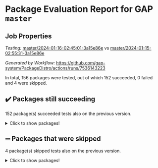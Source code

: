 # Package Evaluation Report for GAP `master`

## Job Properties

*Testing:* [master/2024-01-16-02:45:01-3a15e86e](https://github.com/gap-system/PackageDistro/blob/data/reports/master/2024-01-16-02:45:01-3a15e86e) vs [master/2024-01-15-02:55:31-3a15e86e](https://github.com/gap-system/PackageDistro/blob/data/reports/master/2024-01-15-02:55:31-3a15e86e)

*Generated by Workflow:* https://github.com/gap-system/PackageDistro/actions/runs/7536143223

In total, 156 packages were tested, out of which 152 succeeded, 0 failed and 4 were skipped.

## :heavy_check_mark: Packages still succeeding

152 package(s) succeeded tests also on the previous version.
<details><summary>Click to show packages!</summary>

- 4ti2interface 2023.02-04 [(success)](https://github.com/gap-system/PackageDistro/actions/runs/7536143223/job/20513461326)
- ace 5.6.2 [(success)](https://github.com/gap-system/PackageDistro/actions/runs/7536143223/job/20513462983)
- aclib 1.3.2 [(success)](https://github.com/gap-system/PackageDistro/actions/runs/7536143223/job/20513463510)
- agt 0.3.1 [(success)](https://github.com/gap-system/PackageDistro/actions/runs/7536143223/job/20513464082)
- alnuth 3.2.1 [(success)](https://github.com/gap-system/PackageDistro/actions/runs/7536143223/job/20513464444)
- anupq 3.3.0 [(success)](https://github.com/gap-system/PackageDistro/actions/runs/7536143223/job/20513466498)
- atlasrep 2.1.8 [(success)](https://github.com/gap-system/PackageDistro/actions/runs/7536143223/job/20513466772)
- autodoc 2023.06.19 [(success)](https://github.com/gap-system/PackageDistro/actions/runs/7536143223/job/20513466938)
- automata 1.15 [(success)](https://github.com/gap-system/PackageDistro/actions/runs/7536143223/job/20513467097)
- automgrp 1.3.2 [(success)](https://github.com/gap-system/PackageDistro/actions/runs/7536143223/job/20513467266)
- autpgrp 1.11 [(success)](https://github.com/gap-system/PackageDistro/actions/runs/7536143223/job/20513467397)
- cap 2024.01-03 [(success)](https://github.com/gap-system/PackageDistro/actions/runs/7536143223/job/20513467554)
- caratinterface 2.3.6 [(success)](https://github.com/gap-system/PackageDistro/actions/runs/7536143223/job/20513467758)
- cddinterface 2022.11.01 [(success)](https://github.com/gap-system/PackageDistro/actions/runs/7536143223/job/20513467957)
- circle 1.6.6 [(success)](https://github.com/gap-system/PackageDistro/actions/runs/7536143223/job/20513468109)
- classicpres 1.22 [(success)](https://github.com/gap-system/PackageDistro/actions/runs/7536143223/job/20513468261)
- cohomolo 1.6.11 [(success)](https://github.com/gap-system/PackageDistro/actions/runs/7536143223/job/20513468393)
- congruence 1.2.5 [(success)](https://github.com/gap-system/PackageDistro/actions/runs/7536143223/job/20513468532)
- corelg 1.56 [(success)](https://github.com/gap-system/PackageDistro/actions/runs/7536143223/job/20513468703)
- crime 1.6 [(success)](https://github.com/gap-system/PackageDistro/actions/runs/7536143223/job/20513468859)
- crisp 1.4.6 [(success)](https://github.com/gap-system/PackageDistro/actions/runs/7536143223/job/20513468992)
- crypting 0.10.4 [(success)](https://github.com/gap-system/PackageDistro/actions/runs/7536143223/job/20513469145)
- cryst 4.1.27 [(success)](https://github.com/gap-system/PackageDistro/actions/runs/7536143223/job/20513469272)
- crystcat 1.1.10 [(success)](https://github.com/gap-system/PackageDistro/actions/runs/7536143223/job/20513469420)
- ctbllib 1.3.7 [(success)](https://github.com/gap-system/PackageDistro/actions/runs/7536143223/job/20513469559)
- cubefree 1.19 [(success)](https://github.com/gap-system/PackageDistro/actions/runs/7536143223/job/20513469681)
- curlinterface 2.3.2 [(success)](https://github.com/gap-system/PackageDistro/actions/runs/7536143223/job/20513469821)
- cvec 2.8.1 [(success)](https://github.com/gap-system/PackageDistro/actions/runs/7536143223/job/20513469964)
- datastructures 0.3.0 [(success)](https://github.com/gap-system/PackageDistro/actions/runs/7536143223/job/20513470121)
- deepthought 1.0.6 [(success)](https://github.com/gap-system/PackageDistro/actions/runs/7536143223/job/20513470216)
- design 1.8 [(success)](https://github.com/gap-system/PackageDistro/actions/runs/7536143223/job/20513470360)
- difsets 2.3.1 [(success)](https://github.com/gap-system/PackageDistro/actions/runs/7536143223/job/20513470479)
- digraphs 1.6.3 [(success)](https://github.com/gap-system/PackageDistro/actions/runs/7536143223/job/20513470616)
- edim 1.3.7 [(success)](https://github.com/gap-system/PackageDistro/actions/runs/7536143223/job/20513470748)
- example 4.3.4 [(success)](https://github.com/gap-system/PackageDistro/actions/runs/7536143223/job/20513470863)
- examplesforhomalg 2023.10-01 [(success)](https://github.com/gap-system/PackageDistro/actions/runs/7536143223/job/20513470981)
- factint 1.6.3 [(success)](https://github.com/gap-system/PackageDistro/actions/runs/7536143223/job/20513471119)
- ferret 1.0.9 [(success)](https://github.com/gap-system/PackageDistro/actions/runs/7536143223/job/20513471253)
- fga 1.5.0 [(success)](https://github.com/gap-system/PackageDistro/actions/runs/7536143223/job/20513471375)
- fining 1.5.6 [(success)](https://github.com/gap-system/PackageDistro/actions/runs/7536143223/job/20513471496)
- float 1.0.4 [(success)](https://github.com/gap-system/PackageDistro/actions/runs/7536143223/job/20513471607)
- format 1.4.3 [(success)](https://github.com/gap-system/PackageDistro/actions/runs/7536143223/job/20513471699)
- forms 1.2.9 [(success)](https://github.com/gap-system/PackageDistro/actions/runs/7536143223/job/20513471823)
- fplsa 1.2.6 [(success)](https://github.com/gap-system/PackageDistro/actions/runs/7536143223/job/20513471936)
- fr 2.4.13 [(success)](https://github.com/gap-system/PackageDistro/actions/runs/7536143223/job/20513472035)
- francy 2.0.3 [(success)](https://github.com/gap-system/PackageDistro/actions/runs/7536143223/job/20513472141)
- fwtree 1.3 [(success)](https://github.com/gap-system/PackageDistro/actions/runs/7536143223/job/20513472259)
- gapdoc 1.6.6 [(success)](https://github.com/gap-system/PackageDistro/actions/runs/7536143223/job/20513472371)
- gauss 2023.02-04 [(success)](https://github.com/gap-system/PackageDistro/actions/runs/7536143223/job/20513472491)
- gaussforhomalg 2023.11-01 [(success)](https://github.com/gap-system/PackageDistro/actions/runs/7536143223/job/20513472605)
- gbnp 1.0.5 [(success)](https://github.com/gap-system/PackageDistro/actions/runs/7536143223/job/20513472724)
- generalizedmorphismsforcap 2023.08-02 [(success)](https://github.com/gap-system/PackageDistro/actions/runs/7536143223/job/20513472821)
- genss 1.6.8 [(success)](https://github.com/gap-system/PackageDistro/actions/runs/7536143223/job/20513472944)
- gradedmodules 2024.01-01 [(success)](https://github.com/gap-system/PackageDistro/actions/runs/7536143223/job/20513473065)
- gradedringforhomalg 2023.08-01 [(success)](https://github.com/gap-system/PackageDistro/actions/runs/7536143223/job/20513473185)
- grape 4.9.0 [(success)](https://github.com/gap-system/PackageDistro/actions/runs/7536143223/job/20513473281)
- groupoids 1.73 [(success)](https://github.com/gap-system/PackageDistro/actions/runs/7536143223/job/20513473390)
- grpconst 2.6.4 [(success)](https://github.com/gap-system/PackageDistro/actions/runs/7536143223/job/20513473508)
- guarana 0.96.3 [(success)](https://github.com/gap-system/PackageDistro/actions/runs/7536143223/job/20513473651)
- guava 3.18 [(success)](https://github.com/gap-system/PackageDistro/actions/runs/7536143223/job/20513473758)
- hap 1.61 [(success)](https://github.com/gap-system/PackageDistro/actions/runs/7536143223/job/20513473866)
- hapcryst 0.1.15 [(success)](https://github.com/gap-system/PackageDistro/actions/runs/7536143223/job/20513473972)
- hecke 1.5.3 [(success)](https://github.com/gap-system/PackageDistro/actions/runs/7536143223/job/20513474113)
- help 3.5 [(success)](https://github.com/gap-system/PackageDistro/actions/runs/7536143223/job/20513474240)
- homalg 2024.01-01 [(success)](https://github.com/gap-system/PackageDistro/actions/runs/7536143223/job/20513474362)
- homalgtocas 2023.11-01 [(success)](https://github.com/gap-system/PackageDistro/actions/runs/7536143223/job/20513474486)
- idrel 2.45 [(success)](https://github.com/gap-system/PackageDistro/actions/runs/7536143223/job/20513474612)
- images 1.3.1 [(success)](https://github.com/gap-system/PackageDistro/actions/runs/7536143223/job/20513474740)
- intpic 0.3.0 [(success)](https://github.com/gap-system/PackageDistro/actions/runs/7536143223/job/20513474849)
- io 4.8.2 [(success)](https://github.com/gap-system/PackageDistro/actions/runs/7536143223/job/20513474967)
- io_forhomalg 2023.02-04 [(success)](https://github.com/gap-system/PackageDistro/actions/runs/7536143223/job/20513475079)
- irredsol 1.4.4 [(success)](https://github.com/gap-system/PackageDistro/actions/runs/7536143223/job/20513475196)
- json 2.1.1 [(success)](https://github.com/gap-system/PackageDistro/actions/runs/7536143223/job/20513475326)
- jupyterkernel 1.5.0 [(success)](https://github.com/gap-system/PackageDistro/actions/runs/7536143223/job/20513475441)
- jupyterviz 1.5.6 [(success)](https://github.com/gap-system/PackageDistro/actions/runs/7536143223/job/20513475577)
- kan 1.36 [(success)](https://github.com/gap-system/PackageDistro/actions/runs/7536143223/job/20513475713)
- kbmag 1.5.11 [(success)](https://github.com/gap-system/PackageDistro/actions/runs/7536143223/job/20513475862)
- laguna 3.9.6 [(success)](https://github.com/gap-system/PackageDistro/actions/runs/7536143223/job/20513475999)
- liealgdb 2.2.1 [(success)](https://github.com/gap-system/PackageDistro/actions/runs/7536143223/job/20513476154)
- liepring 2.8 [(success)](https://github.com/gap-system/PackageDistro/actions/runs/7536143223/job/20513476366)
- liering 2.4.2 [(success)](https://github.com/gap-system/PackageDistro/actions/runs/7536143223/job/20513476561)
- linearalgebraforcap 2024.01-02 [(success)](https://github.com/gap-system/PackageDistro/actions/runs/7536143223/job/20513476749)
- localizeringforhomalg 2023.10-01 [(success)](https://github.com/gap-system/PackageDistro/actions/runs/7536143223/job/20513476908)
- loops 3.4.3 [(success)](https://github.com/gap-system/PackageDistro/actions/runs/7536143223/job/20513477065)
- lpres 1.0.3 [(success)](https://github.com/gap-system/PackageDistro/actions/runs/7536143223/job/20513477203)
- majoranaalgebras 1.5.1 [(success)](https://github.com/gap-system/PackageDistro/actions/runs/7536143223/job/20513477346)
- mapclass 1.4.6 [(success)](https://github.com/gap-system/PackageDistro/actions/runs/7536143223/job/20513477504)
- matgrp 0.70 [(success)](https://github.com/gap-system/PackageDistro/actions/runs/7536143223/job/20513477658)
- matricesforhomalg 2023.11-02 [(success)](https://github.com/gap-system/PackageDistro/actions/runs/7536143223/job/20513477831)
- modisom 2.5.4 [(success)](https://github.com/gap-system/PackageDistro/actions/runs/7536143223/job/20513478029)
- modulepresentationsforcap 2024.01-01 [(success)](https://github.com/gap-system/PackageDistro/actions/runs/7536143223/job/20513478186)
- modules 2024.01-01 [(success)](https://github.com/gap-system/PackageDistro/actions/runs/7536143223/job/20513478323)
- monoidalcategories 2024.01-01 [(success)](https://github.com/gap-system/PackageDistro/actions/runs/7536143223/job/20513478469)
- nconvex 2022.09-01 [(success)](https://github.com/gap-system/PackageDistro/actions/runs/7536143223/job/20513478613)
- nilmat 1.4.2 [(success)](https://github.com/gap-system/PackageDistro/actions/runs/7536143223/job/20513478774)
- nock 1.5 [(success)](https://github.com/gap-system/PackageDistro/actions/runs/7536143223/job/20513478906)
- normalizinterface 1.3.6 [(success)](https://github.com/gap-system/PackageDistro/actions/runs/7536143223/job/20513479083)
- nq 2.5.11 [(success)](https://github.com/gap-system/PackageDistro/actions/runs/7536143223/job/20513479230)
- numericalsgps 1.3.1 [(success)](https://github.com/gap-system/PackageDistro/actions/runs/7536143223/job/20513479409)
- openmath 11.5.3 [(success)](https://github.com/gap-system/PackageDistro/actions/runs/7536143223/job/20513479606)
- orb 4.9.0 [(success)](https://github.com/gap-system/PackageDistro/actions/runs/7536143223/job/20513479827)
- packagemanager 1.4.3 [(success)](https://github.com/gap-system/PackageDistro/actions/runs/7536143223/job/20513480023)
- patternclass 2.4.3 [(success)](https://github.com/gap-system/PackageDistro/actions/runs/7536143223/job/20513480210)
- permut 2.0.5 [(success)](https://github.com/gap-system/PackageDistro/actions/runs/7536143223/job/20513480424)
- polenta 1.3.10 [(success)](https://github.com/gap-system/PackageDistro/actions/runs/7536143223/job/20513480608)
- polymaking 0.8.7 [(success)](https://github.com/gap-system/PackageDistro/actions/runs/7536143223/job/20513480761)
- primgrp 3.4.4 [(success)](https://github.com/gap-system/PackageDistro/actions/runs/7536143223/job/20513480881)
- profiling 2.5.4 [(success)](https://github.com/gap-system/PackageDistro/actions/runs/7536143223/job/20513481006)
- qpa 1.35 [(success)](https://github.com/gap-system/PackageDistro/actions/runs/7536143223/job/20513481143)
- quagroup 1.8.4 [(success)](https://github.com/gap-system/PackageDistro/actions/runs/7536143223/job/20513481278)
- radiroot 2.9 [(success)](https://github.com/gap-system/PackageDistro/actions/runs/7536143223/job/20513481414)
- rcwa 4.7.1 [(success)](https://github.com/gap-system/PackageDistro/actions/runs/7536143223/job/20513481568)
- rds 1.8 [(success)](https://github.com/gap-system/PackageDistro/actions/runs/7536143223/job/20513481669)
- recog 1.4.2 [(success)](https://github.com/gap-system/PackageDistro/actions/runs/7536143223/job/20513481781)
- repndecomp 1.3.0 [(success)](https://github.com/gap-system/PackageDistro/actions/runs/7536143223/job/20513481868)
- repsn 3.1.1 [(success)](https://github.com/gap-system/PackageDistro/actions/runs/7536143223/job/20513481973)
- resclasses 4.7.3 [(success)](https://github.com/gap-system/PackageDistro/actions/runs/7536143223/job/20513482085)
- ringsforhomalg 2023.11-02 [(success)](https://github.com/gap-system/PackageDistro/actions/runs/7536143223/job/20513482194)
- sco 2023.08-01 [(success)](https://github.com/gap-system/PackageDistro/actions/runs/7536143223/job/20513482408)
- scscp 2.4.1 [(success)](https://github.com/gap-system/PackageDistro/actions/runs/7536143223/job/20513482679)
- semigroups 5.3.2 [(success)](https://github.com/gap-system/PackageDistro/actions/runs/7536143223/job/20513482778)
- sglppow 2.3 [(success)](https://github.com/gap-system/PackageDistro/actions/runs/7536143223/job/20513482863)
- sgpviz 0.999.5 [(success)](https://github.com/gap-system/PackageDistro/actions/runs/7536143223/job/20513482968)
- simpcomp 2.1.14 [(success)](https://github.com/gap-system/PackageDistro/actions/runs/7536143223/job/20513483067)
- singular 2023.02.09 [(success)](https://github.com/gap-system/PackageDistro/actions/runs/7536143223/job/20513483162)
- sl2reps 1.1 [(success)](https://github.com/gap-system/PackageDistro/actions/runs/7536143223/job/20513483255)
- sla 1.5.3 [(success)](https://github.com/gap-system/PackageDistro/actions/runs/7536143223/job/20513483348)
- smallgrp 1.5.3 [(success)](https://github.com/gap-system/PackageDistro/actions/runs/7536143223/job/20513483451)
- smallsemi 0.6.13 [(success)](https://github.com/gap-system/PackageDistro/actions/runs/7536143223/job/20513483560)
- sonata 2.9.6 [(success)](https://github.com/gap-system/PackageDistro/actions/runs/7536143223/job/20513483668)
- sophus 1.27 [(success)](https://github.com/gap-system/PackageDistro/actions/runs/7536143223/job/20513483779)
- sotgrps 1.2 [(success)](https://github.com/gap-system/PackageDistro/actions/runs/7536143223/job/20513483878)
- spinsym 1.5.2 [(success)](https://github.com/gap-system/PackageDistro/actions/runs/7536143223/job/20513483984)
- standardff 1.0 [(success)](https://github.com/gap-system/PackageDistro/actions/runs/7536143223/job/20513484076)
- symbcompcc 1.3.2 [(success)](https://github.com/gap-system/PackageDistro/actions/runs/7536143223/job/20513484184)
- thelma 1.3 [(success)](https://github.com/gap-system/PackageDistro/actions/runs/7536143223/job/20513484296)
- tomlib 1.2.11 [(success)](https://github.com/gap-system/PackageDistro/actions/runs/7536143223/job/20513484386)
- toolsforhomalg 2023.11-01 [(success)](https://github.com/gap-system/PackageDistro/actions/runs/7536143223/job/20513484501)
- toric 1.9.5 [(success)](https://github.com/gap-system/PackageDistro/actions/runs/7536143223/job/20513484610)
- toricvarieties 2022.07.13 [(success)](https://github.com/gap-system/PackageDistro/actions/runs/7536143223/job/20513484726)
- transgrp 3.6.5 [(success)](https://github.com/gap-system/PackageDistro/actions/runs/7536143223/job/20513484836)
- ugaly 4.1.3 [(success)](https://github.com/gap-system/PackageDistro/actions/runs/7536143223/job/20513486402)
- unipot 1.5 [(success)](https://github.com/gap-system/PackageDistro/actions/runs/7536143223/job/20513486552)
- unitlib 4.2.0 [(success)](https://github.com/gap-system/PackageDistro/actions/runs/7536143223/job/20513486658)
- utils 0.84 [(success)](https://github.com/gap-system/PackageDistro/actions/runs/7536143223/job/20513486756)
- uuid 0.7 [(success)](https://github.com/gap-system/PackageDistro/actions/runs/7536143223/job/20513486867)
- walrus 0.9991 [(success)](https://github.com/gap-system/PackageDistro/actions/runs/7536143223/job/20513486988)
- wedderga 4.10.4 [(success)](https://github.com/gap-system/PackageDistro/actions/runs/7536143223/job/20513487089)
- xmod 2.91 [(success)](https://github.com/gap-system/PackageDistro/actions/runs/7536143223/job/20513487223)
- xmodalg 1.23 [(success)](https://github.com/gap-system/PackageDistro/actions/runs/7536143223/job/20513487351)
- yangbaxter 0.10.3 [(success)](https://github.com/gap-system/PackageDistro/actions/runs/7536143223/job/20513487485)
- zeromqinterface 0.14 [(success)](https://github.com/gap-system/PackageDistro/actions/runs/7536143223/job/20513487603)
</details>

## :heavy_minus_sign: Packages that were skipped

4 package(s) skipped tests also on the previous version.
<details><summary>Click to show packages!</summary>

- browse 1.8.21 [(skipped)](https://github.com/gap-system/PackageDistro/actions/runs/7536143223/job/20513130834)
- itc 1.5.1 [(skipped)](https://github.com/gap-system/PackageDistro/actions/runs/7536143223/job/20513130834)
- polycyclic 2.16 [(skipped)](https://github.com/gap-system/PackageDistro/actions/runs/7536143223/job/20513130834)
- xgap 4.31 [(skipped)](https://github.com/gap-system/PackageDistro/actions/runs/7536143223/job/20513130834)
</details>

